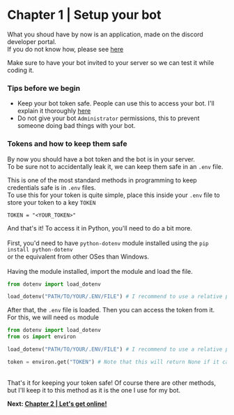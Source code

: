# Chapter 1 | Setup your bot

What you shoud have by now is an application, made on the discord developer portal. <br>
If you do not know how, please see [here](https://discordpy.readthedocs.io/en/latest/discord.html)

Make sure to have your bot invited to your server so we can test it while coding it.

### Tips before we begin
- Keep your bot token safe. People can use this to access your bot. I'll explain it thoroughly [here](#tokens-and-how-to-keep-them-safe)
- Do not give your bot `Administrator` permissions, this to prevent someone doing bad things with your bot.

### Tokens and how to keep them safe
By now you should have a bot token and the bot is in your server. <br>
To be sure not to accidentally leak it, we can keep them safe in an `.env` file. <br>

This is one of the most standard methods in programming to keep credentials safe is in `.env` files. <br>
To use this for your token is quite simple, place this inside your `.env` file to store your token to a key `TOKEN`

```env
TOKEN = "<YOUR_TOKEN>"
```

And that's it! To access it in Python, you'll need to do a bit more. <br><br>
First, you'd need to have `python-dotenv` module installed using the `pip install python-dotenv` <br>
or the equivalent from other OSes than Windows.<br><br>
Having the module installed, import the module and load the file.
```python
from dotenv import load_dotenv

load_dotenv("PATH/TO/YOUR/.ENV/FILE") # I recommend to use a relative path
```

After that, the `.env` file is loaded. Then you can access the token from it. <br>
For this, we will need `os` module
```python
from dotenv import load_dotenv
from os import environ

load_dotenv("PATH/TO/YOUR/.ENV/FILE") # I recommend to use a relative path

token = environ.get("TOKEN") # Note that this will return None if it cannot find the TOKEN key
```

<br>
That's it for keeping your token safe! Of course there are other methods, but I'll keep it to this method as it is the one I use for my bot.

**Next: [Chapter 2 | Let's get online!](https://github.com/dank-tagg/dpy-tutorial/blob/main/chapter-2-what-is-discord.md)**
